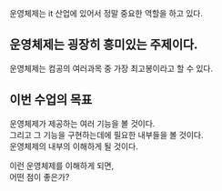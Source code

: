 운영체제는 it 산업에 있어서 정말 중요한 역할을 하고 있다.  

## 운영체제는 굉장히 흥미있는 주제이다.  

운영체제는 컴공의 여러과목 중 가장 최고봉이라고 할 수 있다.  

## 이번 수업의 목표  

운영체제가 제공하는 여러 기능을 볼 것이다.  
그리고 그 기능을 구현하는데에 필요한 내부들을 볼 것이다.  
운영체제의 내부의 이해하게 될 것이다.  

이런 운영체제를 이해하게 되면,  
어떤 점이 좋은가?  

<br>

